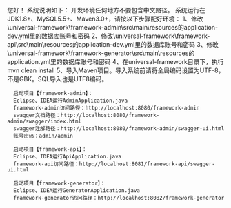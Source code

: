  您好！
      系统说明如下：
      开发环境任何地方不要包含中文路径。
      系统运行在JDK1.8+、MySQL5.5+、Maven3.0+，请按以下步骤配好环境：
      1、修改\universal-framework\framework-admin\src\main\resources的application-dev.yml里的数据库账号和密码
      2、修改\universal-framework\framework-api\src\main\resources的application-dev.yml里的数据库账号和密码
      3、修改\universal-framework\framework-generator\src\main\resources的application.yml里的数据库账号和密码
      4、在universal-framework目录下，执行mvn clean install
      5、导入Maven项目。导入系统前请将全局编码设置为UTF-8，不是GBK。SQL导入也是UTF8编码。


      启动项目【framework-admin】：
      Eclipse、IDEA运行AdminApplication.java
      framework-admin访问路径：http://localhost:8080/framework-admin
      swagger文档路径：http://localhost:8080/framework-admin/swagger/index.html
      swagger注解路径：http://localhost:8080/framework-admin/swagger-ui.html
      账号密码：admin/admin

      启动项目【framework-api】：
      Eclipse、IDEA运行ApiApplication.java
      framework-api访问路径：http://localhost:8081/framework-api/swagger-ui.html

      启动项目【framework-generator】：
      Eclipse、IDEA运行GeneratorApplication.java
      framework-generator访问路径：http://localhost:8082/framework-generator
 
